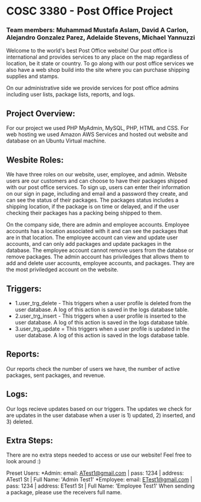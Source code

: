 # COSC 3380 - Post Office Project
### Team members: Muhammad Mustafa Aslam, David A Carlon, Alejandro Gonzalez Parez, Adelaide Stevens, Michael Yannuzzi

Welcome to the world's best Post Office website! Our post office is international and provides services to any place on the map regardless of location, be it state or country. To go along with our post office services we also have a web shop build into the site where you can purchase shipping supplies and stamps. 

On our administrative side we provide services for post office admins including user lists, package lists, reports, and logs. 

## Project Overview:
For our project we used PHP MyAdmin, MySQL, PHP, HTML and CSS. For web hosting we used Amazon AWS Services and hosted out website and database on an Ubuntu Virtual machine.

## Wesbite Roles:
We have three roles on our website, user, employee, and admin. Website users are our customers and can choose to have their packages shipped with our post office services. To sign up, users can enter their information on our sign in page, including and email and a password they create, and can see the status of their packages. The packages status includes a shipping location, if the package is on time or delayed, and if the user checking their packages has a packing being shipped to them. 

On the company side, there are admin and employee accounts. Employee accounts has a location associated with it and can see the packages that are in that location. The employee account can view and update user accounts, and can only add packages and update packages in the database. The employee account cannot remove users from the databse or remove packages. The admin account has priviledges that allows them to add and delete user accounts, employee accounts, and packages. They are the most priviledged account on the website.

## Triggers:
* 1.user_trg_delete - This triggers when a user profile is deleted from the user database. A log of this action is saved in the logs database table. 
* 2.user_trg_insert - This triggers when a user profile is inserted to the user database. A log of this action is saved in the logs database table.
* 3.user_trg_update = This triggers when a user profile is updated in the user database. A log of this action is saved in the logs database table.


## Reports:
Our reports check the number of users we have, the number of active packages, sent packages, and revenue.

## Logs:
Our logs recieve updates based on our triggers. The updates we check for are updates in the user database when a user is 1) updated, 2) inserted, and 3) deleted. 


## Extra Steps:
There are no extra steps needed to access or use our website! Feel free to look around :)

Preset Users:
*Admin: email: ATest1@gmail.com | pass: 1234 | address: ATest1 St | Full Name: 'Admin Test1'
*Employee: email: ETest1@gmail.com | pass: 1234 | address: ETest1 St | Full Name: 'Employee Test1'
When sending a package, please use the receivers full name.
